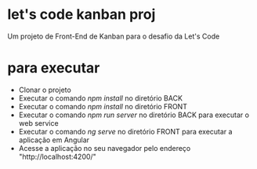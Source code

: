 # let's code kanban proj
Um projeto de Front-End de Kanban para o desafio da Let's Code

# para executar

* Clonar o projeto
* Executar o comando *npm install* no diretório BACK
* Executar o comando *npm install* no diretório FRONT
* Executar o comando  *npm run server* no diretório BACK para executar o web service
* Executar o comando *ng serve* no diretório FRONT para executar a aplicação em Angular
* Acesse a aplicação no seu navegador pelo endereço "http://localhost:4200/"
